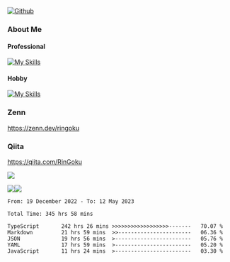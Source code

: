 [![Github](https://img.shields.io/github/followers/RinGoku?label=Follow&style=social)](https://github.com/skyt-a)

### About Me
#### Professional
[![My Skills](https://skillicons.dev/icons?i=react,ts,js,nodejs,java,graphql,firebase,githubactions&theme=light)](https://skillicons.dev)
#### Hobby
[![My Skills](https://skillicons.dev/icons?i=unity,rust,py&theme=light)](https://skillicons.dev)

### Zenn
https://zenn.dev/ringoku
### Qiita
https://qiita.com/RinGoku


![](https://github-profile-summary-cards.vercel.app/api/cards/profile-details?username=skyt-a&theme=default)

![](https://github-profile-summary-cards.vercel.app/api/cards/repos-per-language?username=skyt-a&theme=default)![](https://github-profile-summary-cards.vercel.app/api/cards/stats?username=RinGoku&theme=default)

<!--START_SECTION:waka-->

```text
From: 19 December 2022 - To: 12 May 2023

Total Time: 345 hrs 58 mins

TypeScript       242 hrs 26 mins >>>>>>>>>>>>>>>>>>-------   70.07 %
Markdown         21 hrs 59 mins  >>-----------------------   06.36 %
JSON             19 hrs 56 mins  >------------------------   05.76 %
YAML             17 hrs 59 mins  >------------------------   05.20 %
JavaScript       11 hrs 24 mins  >------------------------   03.30 %
```

<!--END_SECTION:waka-->
